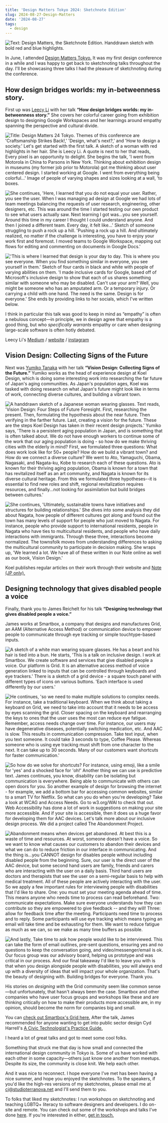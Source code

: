 ```yaml
---
title: 'Design Matters Tokyo 2024: Sketchnote Edition'
slug: 2024-08-27-Design-Matters
date: '2024-08-27'
tags:
  - design
---
```


![Text: Design Matters, the Sketchnote Edition. Handdrawn sketch with bold red and blue highlights.](https://illuminesce.net/blog/posts/images/sketchnotes/00_designmatters2024.png)

In June, I attended [Design Matters Tokyo.](https://designmatters.jp/) It was my first design conference in a while and I was happy to get back to sketchnoting talks throughout the day. I'll be showcasing three talks I had the pleasure of sketchnoting during the conference.

## How design bridges worlds: my in-betweenness story.

First up was [Leecy Li](https://medium.com/@leecyli) with her talk **“How design bridges worlds: my in-betweenness story.”** She covers her colorful career going from exhibition design to designing Google Workspaces and her learnings around empathy spanning the perspective and cultural divide.

![Title: Design Matters 24 Tokyo. Themes of this conference are 'Craftsmanship Strikes Back!,' 'Design, what's next?,' and 'How to design a society.' Let's get started with the first talk. A sketch of a woman with red highlights in her hair. She is Leecy Li. A quote is next to her that reads, Every pixel is an opportunity to delight. She begins the talk, 'I went from Motorola in China to Parsons in New York. Thinking about exhibition design in museums (my former job prior to Motorola) got me thinking about user centered design. I started working at Google. I went from everything being colorful...' Image of people of varying shapes and sizes looking at a wall, 'to boxes.](https://illuminesce.net/blog/posts/images/sketchnotes/01_designmatters2024.png)

![She continues, 'Here, I learned that you do not equal your user. Rather, you see the user. When I was managing ad design at Google we had lots of team meetings balancing the requests of user research, engineering, other designers, etc. This was around the time I started testing our own product to see what users actually saw. Next learning I got was...you see yourself. Around this time in my career I thought I could understand anyone. And then I joined a different team. Every day, it felt like...' Sketch of someone struggling to push a rock up a hill. 'Pushing a rock up a hill. And ultimately realized, no matter if the challenge is interesting, you have to enjoy your work first and foremost. I moved teams to Google Workspace, mapping out flows for editing and commenting on documents in Google Docs.'](https://illuminesce.net/blog/posts/images/sketchnotes/02_designmatters2024.png)

!['This is where I learned that design is your day to day. This is where you see everyone. When you find something similar in everyone, you see yourself in them.' Sketch of four cards in black and white with people of varying abilities on them. 'I made inclusive cards for Google, based off of Microsoft's inclusive design to show that each of us shares something similar with someone who may be disabled. Can't use your arm? Well, you might be someone who has an amputated arm. Or a temporary injury. Or carrying a child with one hand. The need is the same. Design is for everyone.' She ends by providing links to her socials, which I've written below.](https://illuminesce.net/blog/posts/images/sketchnotes/03_designmatters2024.png)

I think in particular this talk was good to keep in mind as “empathy” is often a nebulous concept—in principle, we in design agree that empathy is a good thing, but who _specifically warrants_ empathy or care when designing large-scale software is often hotly debated.

Leecy Li's [Medium](https://medium.com/@leecyli) / [website](https://leecy.li/) / [instagram](https://www.instagram.com/leecyathome/)

## Vision Design: Collecting Signs of the Future

Next was [Yumiko Tanaka](https://yumikotanaka.net/) with her talk **“Vision Design: Collecting Signs of the Future.”** Yumiko works as the head of experience design at Koel Design, which is doing some interesting work into researching the far future of Japan's aging communities. As Japan's population ages, Koel was tasked with doing research on what Japan's future might look like in terms of work, connecting diverse cultures, and building a vibrant town.

![A handdrawn sketch of a Japanese woman wearing glasses. Text reads, 'Vision Design: Four Steps of Future Foresight. First, researching the present. Then, formulating the hypothesis about the near future. Then verifying in the farther future. Last, creating a vision for the future. These are the steps Koel Design has taken in their recent design projects.' Yumiko says, 'There is a persistent aging population in Japan, and is something that is often talked about. We do not have enough workers to continue some of the work that our aging population is doing - so how do we make thriving cities with the elderly in mind? First, we formulated three questions: What does work look like for 50+ people? How do we build a vibrant town? and How do we connect a diverse culture? We went to Ato, Yamaguchi, Obama, Nagasaki, and Nagata-ku, Kobe to research each of these questions. Ato is known for their thriving aging population, Obama is known for a town that has revitalized itself as an art community, and Nagata is known for its diverse cultural heritage. From this we formulated three hypotheses--it is essential to find new roles and shift, regional revitalization requires resources, and finally...not looking for assimilation but build bridges between cultures.'](https://illuminesce.net/blog/posts/images/sketchnotes/04_designmatters2024.png)

![She continues, 'Ultimately, sustainable towns have initiatives and structures for building relationships.' She dives into some analysis they did about Nagata, how people of different cultures got along and found out the town has many levels of support for people who just moved to Nagata. For instance, people who provide support to international residents, people in Nagata who have ties to multicultural residents, and people who have daily interactions with immigrants. Through these three, interactions become normalized. The townsfolk moves from understanding differences to asking the multicultural community to participate in decision making. She wraps up, 'We learned a lot. We have all of these written in our Note online as well as our book, Vision Design.'](https://illuminesce.net/blog/posts/images/sketchnotes/05_designmatters2024.png)

Koel publishes regular articles on their work through their website and [Note (JP only).](https://note.com/koelnote)

## Designing technology that gives disabled people a voice

Finally, thank you to James Reichelt for his talk **“Designing technology that gives disabled people a voice.”**

James works at Smartbox, a company that designs and manufactures Grid, an AAM (Alternative Access Method) or communication device to empower people to communicate through eye tracking or simple touchtype-based inputs.

![A sketch of a white man wearing square glasses. He has a beart and his hair is tied into a bun. He starts, 'This is a talk on inclusive design. I work at Smartbox. We create software and services that give disabled people a voice. Our platform is Grid. It is an alternative access method of voice generation linked to inputs that can be controlled through keyboards and eye trackers.' There is a sketch of a grid device - a square touch panel with different types of icons on various buttons. 'Each interface is used differently by our users.'](https://illuminesce.net/blog/posts/images/sketchnotes/06_designmatters2024.png)

![He continues, 'so we need to make multiple solutions to complex needs. For instance, take a traditional keyboard. When we think about taking a keyboard on Grid, we need to take into account that it needs to be access by eyes scanning the grid. Closer spacing on the keyboard and rearranging the keys to ones that the user uses the most can reduce eye fatigue. Remember, access needs change over time. For instance, our users may have degenerative diseases, potentially switching medication, etc. And AAC is slow. This results in communication compression. Take text input, when you text someone. It could take 3 seconds to type, Coffee Please. Whereas someone who is using eye tracking must shift from one character to the next. It can take up to 30 seconds. Many of our customers want shortcuts for faster communication.'](https://illuminesce.net/blog/posts/images/sketchnotes/07_designmatters2024.png)

![So how do we solve for shortcuts? For instance, using emoji, like a smile for 'yes' and a shocked face for 'oh!' Another thing we can use is predictive text. James continues, you know, disability can be isolating but communication is everywhere. Being able to communicate with others can open doors for you. So another example of design for browsing the internet - for example, we add a bottom bar for accessing common websites, similar to a smart TV for Netflix. So what can you do when you're developing? Take a look at WCAG and Access Needs. Go to w3.org/WAI to check that out. Web Accessibility has done a lot of work in suggestions on making your site more accessible. And if your site is accessible, then it does us a huge favor for developing them for AAC devices. Let's talk more about our inclusive design process. We did a project called The Abandonment Project.](https://illuminesce.net/blog/posts/images/sketchnotes/08_designmatters2024.png)

![Abandonment means when devices get abandoned. At best this is a waste of time and resources. At worst, someone doesn't have a voice. So we want to know what causes our customers to abandon their devices and what we can do to reduce friction in our interface in communicating. And the thing is...you CANNOT design for disables people without including disabled people from the beginning. Sure, our user is the direct user of the AAC device, but some second hand users are family, friends and carers who are interacting with the user on a daily basis. Third hand users are doctors and therapists that see the user on a semi-regular basis to help with medical treatment. All of these people are actively interacting with the user. So we apply a few important rules for interviewing people with disabilities that I'd like to share. One: you must set your meeting agenda ahead of time. This means anyone who needs time to process can read beforehand. Two: communicate expectations. Make sure everyone understands how they can contribute so they are empowered to give feedback -- and they will! Three: allow for feedback time after the meeting. Participants need time to process and to reply. Some participants will use eye tracking which means typing an email will take time and be exhausting for them. We want to reduce fatigue as much as we can, so we make as many time buffers as possible.](https://illuminesce.net/blog/posts/images/sketchnotes/09_designmatters2024.png)

![And lastly, Take time to ask how people would like to be interviewed. This can take the form of email outlines, pre-sent questions, ensuring yes and no questions to keep the conversation going, and video/messenger/email is ok. Our focus group was our advisory board, helping us prototype and was critical in our process. And our final takeaway I'd like to leave you with is that when you design alongside people with disabilities, you will always end up with a diversity of ideas that will impact your whole organization. That's the beauty of designing with. Building bridges for everyone. Thank you.](https://illuminesce.net/blog/posts/images/sketchnotes/10_designmatters2024.png)

His stories on _designing with_ the Grid community seem like common sense—but unfortunately, that hasn't always been the case. Smartbox and other companies who have user focus groups and workshops like these and are thinking critically on how to make their products more accessible are, in my opinion, should become the norm for companies big and small.

You can [check out Smartbox's Grid here.](https://thinksmartbox.com/grid/) After the talk, James recommended for anyone wanting to get into public sector design Cyd Harrell's [A Civic Technologist's Practice Guide.](https://www.goodreads.com/book/show/55225556-a-civic-technologist-s-practice-guide)

I heard a lot of great talks and got to meet some cool folks.

Something that struck me that day is how small and connected the international design community in Tokyo is. Some of us have worked with each other in some capacity—others just know one another from meetups. Despite its size, the community is close knit. We help each other.

And it was nice to reconnect. I hope everyone I've met has been having a nice summer, and hope you enjoyed the sketchnotes. To the speakers, if you'd like the high-res versions of my sketchnotes, please email me at [cj@studioterranova.net](mailto:cj@studioterranova.net) and I'll send them to you.

To folks that liked my sketchnotes: I run workshops on sketchnoting and teaching LGBTQ+ literacy to software designers and developers. I do on-site and remote. You can check out some of the workshops and talks I've done [here](https://illuminesce.net/talks). If you're interested in either, [get in touch.](mailto:cj@studioterranova.net)

